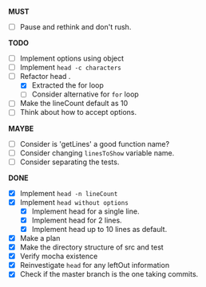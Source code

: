 **MUST**
- [ ] Pause and rethink and don't rush.

**TODO**

- [ ] Implement options using object
- [ ] Implement `head -c characters`
- [ ] Refactor head .
  - [x] Extracted the for loop
  - [ ] Consider alternative for `for` loop
- [ ] Make the lineCount default as 10
- [ ] Think about how to accept options.

**MAYBE**

- [ ] Consider is 'getLines' a good function name?
- [ ] Consider changing `linesToShow` variable name.
- [ ] Consider separating the tests.

**DONE**

- [x] Implement `head -n lineCount` 
- [x] Implement `head without options`
  - [x] Implement head for a single line.
  - [x] Implement head for 2 lines.
  - [x] Implement head up to 10 lines as default.
- [x] Make a plan
- [x] Make the directory structure of src and test
- [x] Verify mocha existence
- [x] Reinvestigate `head` for any leftOut information
- [x] Check if the master branch is the one taking commits.
